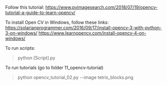 Follow this tutorial:
https://www.pyimagesearch.com/2018/07/19/opencv-tutorial-a-guide-to-learn-opencv/

To install Open CV in Windows, follow these links:
https://solarianprogrammer.com/2016/09/17/install-opencv-3-with-python-3-on-windows/
https://www.learnopencv.com/install-opencv-4-on-windows/

To run scripts:
> python [Script].py

To run tutorials (go to folder 11_opencv-tutorial)
> python opencv_tutorial_02.py --image tetris_blocks.png